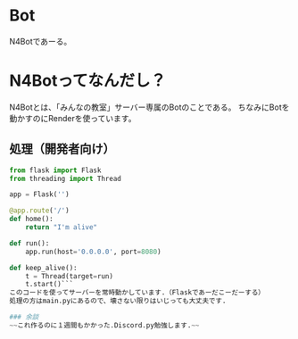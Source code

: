 # Bot
N4Botであーる。

# N4Botってなんだし？

N4Botとは、「みんなの教室」サーバー専属のBotのことである。
ちなみにBotを動かすのにRenderを使っています。

## 処理（開発者向け）
```py
from flask import Flask
from threading import Thread

app = Flask('')

@app.route('/')
def home():
    return "I'm alive"

def run():
    app.run(host='0.0.0.0', port=8080)

def keep_alive():
    t = Thread(target=run)
    t.start()``` 
このコードを使ってサーバーを常時動かしています.（Flaskであーだこーだーする）
処理の方はmain.pyにあるので、壊さない限りはいじっても大丈夫です.

### 余談
~~これ作るのに１週間もかかった.Discord.py勉強します.~~
